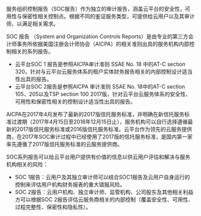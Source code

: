服务组织控制报告（SOC报告）作为独立的审计报告，涵盖云平台的安全性，可用性与保密性相关控制点。根据不同的鉴证服务类型，可提供给云用户以及其审计师，以满足相关需求。

SOC 报告 （System and Organization Controls Reports）是由专业的第三方会计师事务所依据美国注册会计师协会（AICPA）的相关准则出具的服务机构内部控制相关的系列报告。

- 云平台SOC 1 报告是参照AICPA审计准则 SSAE No. 18 中的AT-C section 320，针对与云平台云服务体系的租户实体财务报告相关的内部控制设计适当性出具的报告。 
- 云平台SOC 2报告是参照AICPA 审计准则 SSAE No. 18中的AT-C section 105、205以及TSP section 100 2017版，针对云平台云服务体系的安全性、可用性和保密性相关的控制设计适当性出具的报告。

AICPA在2017年4月发布了最新的2017版信托服务标准，并明确在新信托服务标准过渡期（2017年4月15日至2018年12月15日止），服务机构可以自行选择遵循最新的2017版信托服务标准或2016版信托服务标准。云平台作为领先的云服务提供商，在2017年SOC审计过程中已经使用了2017版的信托服务标准，是国内第一家率先遵循了2017版信托服务标准的云服务提供商。 

SOC系列报告可以给云平台用户提供有价值的信息以供云用户评估和解决与服务机构相关的风险： 
- SOC 1报告：云用户及其独立审计师可以结合SOC1报告及云用户自身运行的控制来评估用户机构财务报表的重大错报风险。 
- SOC 2报告：云用户机构、独立审计师、监管机构、公司股东及其他相关利益方可以根据SOC 2报告评估云服务商相关的内部控制（覆盖安全性、可用性、过程完整性、保密性和隐私性）。